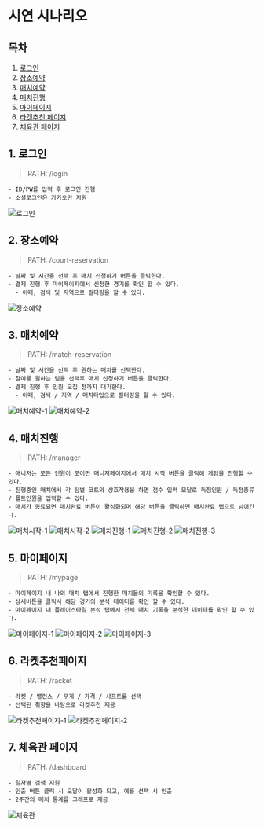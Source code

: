 # 시연 시나리오

## 목차

1. [로그인](#1-로그인)
2. [장소예약](#2-장소예약)
3. [매치예약](#3-매치예약)
4. [매치진행](#4-매치진행)
5. [마이페이지](#5-마이페이지)
6. [라켓추천 페이지](#6-라켓추천페이지)
7. [체육관 페이지](#7-체육관-페이지)

## 1. 로그인

> PATH: /login

    - ID/PW를 입력 후 로그인 진행
    - 소셜로그인은 카카오만 지원

![로그인](/exec/시연시나리오/imgs/login.png)

## 2. 장소예약

> PATH: /court-reservation

    - 날짜 및 시간을 선택 후 매치 신청하기 버튼을 클릭한다.
    - 결제 진행 후 마이페이지에서 신청한 경기를 확인 할 수 있다.
      - 이때, 검색 및 지역으로 필터링을 할 수 있다.

![장소예약](/exec/시연시나리오/imgs/courtReservation.png)

## 3. 매치예약

> PATH: /match-reservation

    - 날짜 및 시간을 선택 후 원하는 매치를 선택한다.
    - 참여를 원하는 팀을 선택후 매치 신청하기 버튼을 클릭한다.
    - 결제 진행 후 인원 모집 전까지 대기한다.
      - 이때, 검색 / 지역 / 매치타입으로 필터링을 할 수 있다.

![매치예약-1](/exec/시연시나리오/imgs/matchReservation1.png)
![매치예약-2](/exec/시연시나리오/imgs/matchReservation2.png)

## 4. 매치진행

> PATH: /manager

    - 매니저는 모든 인원이 모이면 매니저페이지에서 매치 시작 버튼을 클릭해 게임을 진행할 수 있다.
    - 진행중인 매치에서 각 팀별 코트와 상호작용을 하면 점수 입력 모달로 득점인원 / 득점종류 / 폴트인원을 입력할 수 있다.
    - 매치가 종료되면 매치완료 버튼이 활성화되며 해당 버튼을 클릭하면 매치완료 탭으로 넘어간다.

![매치시작-1](/exec/시연시나리오/imgs/matchStart1.png)
![매치시작-2](/exec/시연시나리오/imgs/matchStart2.png)
![매치진행-1](/exec/시연시나리오/imgs/matchPlay1.png)
![매치진행-2](/exec/시연시나리오/imgs/matchPlay2.png)
![매치진행-3](/exec/시연시나리오/imgs/matchPlay3.png)

## 5. 마이페이지

> PATH: /mypage

    - 마이페이지 내 나의 매치 탭에서 진행한 매치들의 기록을 확인할 수 있다.
    - 상세버튼을 클릭시 해당 경기의 분석 데이터를 확인 할 수 있다.
    - 마이페이지 내 플레이스타일 분석 탭에서 전체 매치 기록을 분석한 데이터를 확인 할 수 있다.

![마이페이지-1](/exec/시연시나리오/imgs/mypage1.png)
![마이페이지-2](/exec/시연시나리오/imgs/mypage2.png)
![마이페이지-3](/exec/시연시나리오/imgs/mypage3.png)

## 6. 라켓추천페이지

> PATH: /racket

    - 라켓 / 밸런스 / 무게 / 가격 / 샤프트를 선택
    - 선택된 취향을 바탕으로 라켓추천 제공

![라켓추천페이지-1](/exec/시연시나리오/imgs/racket1.png)
![라켓추천페이지-2](/exec/시연시나리오/imgs/racket2.png)

## 7. 체육관 페이지

> PATH: /dashboard

    - 일자별 검색 지원
    - 인출 버튼 클릭 시 모달이 활성화 되고, 예를 선택 시 인출
    - 2주간의 매치 통계를 그래프로 제공

![체육관](/exec/시연시나리오/imgs/gym.png)
